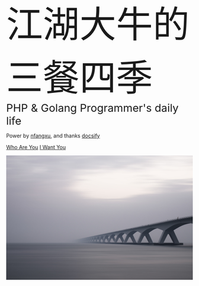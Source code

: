 <div style="font-size: 99px;">江湖大牛的三餐四季</div>
<div style="font-size: 29px;">PHP & Golang Programmer's daily life</div>

Power by [nfangxu](https://github.com/nfangxu), and thanks [docsify](https://docsify.js.org/)

[Who Are You](/nfangxu/)
[I Want You](mailto:nfangxu@gmail.com)

![](images/v1.jpeg)
